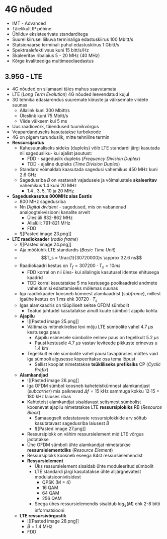 # 4G nõuded
- IMT - Advanced
- Täielikult IP põhine
- Ühilduv eksisteerivate standarditega
- Suurel kiirusel liikuva terminaliga edastuskiirus 100 Mbitt/s
- Statsionaarse terminali puhul edastuskiirus 1 Gbitt/s
- Spektraalefektiivsus kuni 15 bitt/s/Hz
- Skaleeritav ribalaius 5 - 20 MHz (40 MHz)
- Kõrge kvaliteediga multimeediaedastus

## 3.95G - LTE
- 4G nõuded on siiamaani täies mahus saavutamata
- LTE (*Long Term Evolution*) 4G nõuded leevendatud kujul
- 3G tehnika edasiarendus suuremate kiiruste ja väiksemate viidete suunas
	- Allalink kuni 300 Mbitt/s
	- Üleslink kuni 75 Mbitt/s
	- Viide väiksem kui 5 ms
- Uus raadiovõrk, täiendused tuumikvõrgus
- Veapardanduseks kasutatakse turbokoode
- 4G on pigem turunduslik, mitte tehniline termin
- **Ressursijaotus**
	- Kahesuunaliseks sideks (dupleks) võib LTE standardi järgi kasutada nii sagedusliku- kui ajalist jaoutust:
		- FDD - sageduslik dupleks (*Frequency Division Duplex*)
		- TDD - ajaline dupleks (*Time Division Duplex*)
	- Standard võimaldab kaasutada sagedusi vahemikus 450 MHz kuni 2.6 GHz
	- Sagedusriba $B$ on vastavalt vajadusele ja võimalustele **skaleeritav** vahemikus 1.4 kuni 20 MHz
		- 1.4 , 3, 5, 10 ja 20 MHz
- **Sageduskasutus 800MHz alas Eestis**
	- 800 MHz sagedusriba
	- Nn *Digital divident* - sagedused, mis on vabanenud analoogtelevisiooni kanalite arvelt
		- Üleslüli 832-862 MHz
		- Allalüli: 791-821 MHz
		- FDD
	- ![[Pasted image 23.png]]
- **LTE raadiokaader** (*radio frame*)
	- ![[Pasted image 24.png]]
	- Aja mõõtühik LTE standardis (*Basic Time Unit*)
	- $$T_s = \frac{1}{30720000}s \approx 32.6 ns$$
	- Raadiokaadri kestus on $T_f=307200\cdot T_s =10ms$
		- FDD korral on nii üles- kui allalingis kasutusel identse ehitusega kaadrid
		- TDD korral kasutatakse 5 ms kestusega poolkaadreid andmete vaheldumisi edastamiseks mõlemas suunas
	- Iga raadiokaader koosneb kümnest alamkaadrist (*subframe*), millest igaühe kestus on 1 ms ehk $30720\cdot T_s$
	- Igas alamkaadris on tüüpiliselt seitse OFDM sümbolit
		- Teatud juhtudel kasutatakse ainult kuute sümbolit ajapilu kohta
	- **Ajapilu**
		- ![[Pasted image 25.png]]
		- Vältimaks mitmekiirelise levi mõju LTE sümbolite vahel 4.7 $\mu s$ kestusega paus
			- Ajapilu esimesele sümbolile eelnev paus on tegelikult 5.2 $\mu s$
			- Pausi kestusele 4.7 $\mu s$ vastav leviteede pikkuste erinevus u 1.4 km
		- Tegelikult ei ole sümbolite vahel pausi tavapärases mõttes vaid iga sümboli algusesse kopeeritakse osa tema lõpust
			- Sellist koopiat nimetatakse **tsükliliseks prefiksiks** CP (*Cyclic Prefix*)
	- **Alamkandjad**
		- ![[Pasted image 26.png]]
		- Iga OFDM sümbol koosneb kaheteistkümnest alamkandjast (*subcarrier*) mis paiknevad $\Delta f = 15$ kHz sammuga kokku 12$\cdot$15 = 180 kHz laiuses ribas
		- Kahteteist alamkandjat sisaldavast seitsmest sümbolist koosnevat ajapilu nimetatakse LTE **ressursiplokiks** RB (*Resource Block*)
			- Samaaegselt edastatavate ressursiplokkide arv sõltub kasutatavast sagedusriba laiusest $B$
			- ![[Pasted image 27.png]]
		- Ressursiplokk on vähim ressursielement mid LTE võrgus jaotatakse
		- Ühe OFDM sümboli ühte alamkandjat nimetatakse **ressursielementdiks** (*Resource Element*)
		- Ressursiplokk koosneb eseega 84st ressursielemendist
		- **Ressursielement**
			- Üks ressursielement sisaldab ühte moduleeritud sümbolit 
			- LTE standardi järgi kasutatakse ühte alljärgnevatest modulatsiooniviisidest
				- QPSK (M = 4)
				- 16 QAM
				- 64 QAM
				- 256 QAM
			- Seega ühes ressursielemendis sisaldub $log_2(M)$ ehk 2-8 bitti informatsiooni
	- **LTE ressursivõrgustik**
		- ![[Pasted image 28.png]]
		- $B$ = 1.4 MHz
		- FDD